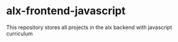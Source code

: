 # alx-frontend-javascript
This repository stores all projects in the alx backend with javascript curriculum

